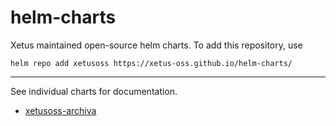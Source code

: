 # helm-charts

Xetus maintained open-source helm charts. To add this repository, use

```
helm repo add xetusoss https://xetus-oss.github.io/helm-charts/
```

---

See individual charts for documentation.

* [xetusoss-archiva](xetusoss-archiva/)